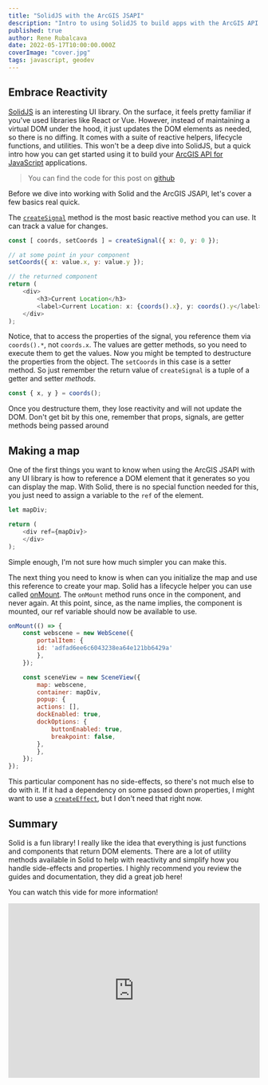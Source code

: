 ```yaml
---
title: "SolidJS with the ArcGIS JSAPI"
description: "Intro to using SolidJS to build apps with the ArcGIS API for JavaScript"
published: true
author: Rene Rubalcava
date: 2022-05-17T10:00:00.000Z
coverImage: "cover.jpg"
tags: javascript, geodev
---
```


## Embrace Reactivity

[SolidJS](https://www.solidjs.com/) is an interesting UI library. On the surface, it feels pretty familiar if you've used libraries like React or Vue. However, instead of maintaining a virtual DOM under the hood, it just updates the DOM elements as needed, so there is no diffing. It comes with a suite of reactive helpers, lifecycle functions, and utilities. This won't be a deep dive into SolidJS, but a quick intro how you can get started using it to build your [ArcGIS API for JavaScript](https://developers.arcgis.com/javascript/latest/) applications.

> You can find the code for this post on [github](https://github.com/odoe/jsapi-solidjs-simple)

Before we dive into working with Solid and the ArcGIS JSAPI, let's cover a few basics real quick.

The [`createSignal`](https://www.solidjs.com/docs/latest/api#createsignal) method is the most basic reactive method you can use. It can track a value for changes.

```js
const [ coords, setCoords ] = createSignal({ x: 0, y: 0 });

// at some point in your component
setCoords({ x: value.x, y: value.y });

// the returned component
return (
    <div>
        <h3>Current Location</h3>
        <label>Current Location: x: {coords().x}, y: coords().y</label>
    </div>
);
```

Notice, that to access the properties of the signal, you reference them via `coords().*`, not `coords.x`. The values are getter methods, so you need to execute them to get the values. Now you might be tempted to destructure the properties from the object. The `setCoords` in this case is a setter method. So just remember the return value of `createSignal` is a tuple of a getter and setter _methods_.

```js
const { x, y } = coords();
```

Once you destructure them, they lose reactivity and will not update the DOM. Don't get bit by this one, remember that props, signals, are getter methods being passed around

## Making a map

One of the first things you want to know when using the ArcGIS JSAPI with any UI library is how to reference a DOM element that it generates so you can display the map. With Solid, there is no special function needed for this, you just need to assign a variable to the `ref` of the element.

```js
let mapDiv;

return (
    <div ref={mapDiv}>
    </div>
);
```

Simple enough, I'm not sure how much simpler you can make this.

The next thing you need to know is when can you initialize the map and use this reference to create your map. Solid has a lifecycle helper you can use called [onMount](https://www.solidjs.com/docs/latest/api#onmount). The `onMount` method runs once in the component, and never again. At this point, since, as the name implies, the component is mounted, our ref variable should now be available to use.

```js
onMount(() => {
    const webscene = new WebScene({
        portalItem: {
        id: 'adfad6ee6c6043238ea64e121bb6429a'
        },
    });

    const sceneView = new SceneView({
        map: webscene,
        container: mapDiv,
        popup: {
        actions: [],
        dockEnabled: true,
        dockOptions: {
            buttonEnabled: true,
            breakpoint: false,
        },
        },
    });
});
```

This particular component has no side-effects, so there's not much else to do with it. If it had a dependency on some passed down properties, I might want to use a [`createEffect`](https://www.solidjs.com/docs/latest/api#createeffect), but I don't need that right now.

## Summary

Solid is a fun library! I really like the idea that everything is just functions and components that return DOM elements. There are a lot of utility methods available in Solid to help with reactivity and simplify how you handle side-effects and properties. I highly recommend you review the guides and documentation, they did a great job here!

You can watch this vide for more information!

<iframe width="100%" height="350" src="https://www.youtube.com/embed/Bwjm4asSAMo" title="YouTube video player" frameborder="0" allow="accelerometer; autoplay; clipboard-write; encrypted-media; gyroscope; picture-in-picture" allowfullscreen></iframe>